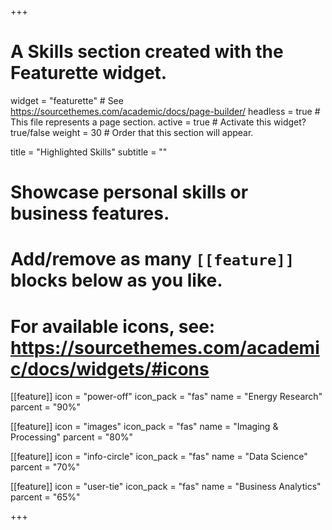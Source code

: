 +++
# A Skills section created with the Featurette widget.
widget = "featurette"  # See https://sourcethemes.com/academic/docs/page-builder/
headless = true  # This file represents a page section.
active = true  # Activate this widget? true/false
weight = 30  # Order that this section will appear.

title = "Highlighted Skills"
subtitle = ""

# Showcase personal skills or business features.
# 
# Add/remove as many `[[feature]]` blocks below as you like.
# 
# For available icons, see: https://sourcethemes.com/academic/docs/widgets/#icons

[[feature]]
  icon = "power-off"
  icon_pack = "fas"
  name = "Energy Research"
  parcent = "90%"
  
[[feature]]
  icon = "images"
  icon_pack = "fas"
  name = "Imaging & Processing"
  parcent = "80%"  
  
[[feature]]
  icon = "info-circle"
  icon_pack = "fas"
  name = "Data Science"
  parcent = "70%"
  
[[feature]]
  icon = "user-tie"
  icon_pack = "fas"
  name = "Business Analytics"
  parcent = "65%"


+++
